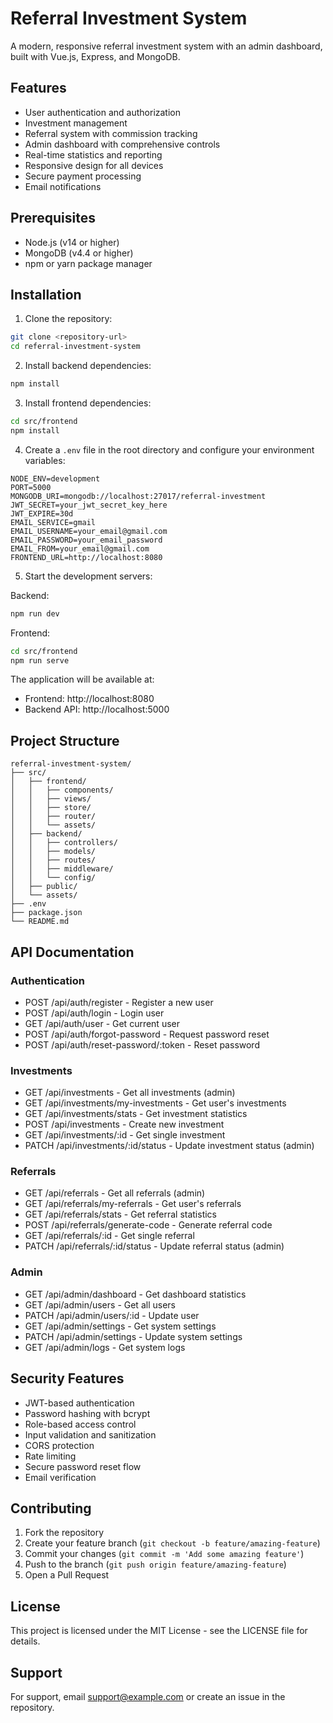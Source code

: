 # Referral Investment System

A modern, responsive referral investment system with an admin dashboard, built with Vue.js, Express, and MongoDB.

## Features

- User authentication and authorization
- Investment management
- Referral system with commission tracking
- Admin dashboard with comprehensive controls
- Real-time statistics and reporting
- Responsive design for all devices
- Secure payment processing
- Email notifications

## Prerequisites

- Node.js (v14 or higher)
- MongoDB (v4.4 or higher)
- npm or yarn package manager

## Installation

1. Clone the repository:
```bash
git clone <repository-url>
cd referral-investment-system
```

2. Install backend dependencies:
```bash
npm install
```

3. Install frontend dependencies:
```bash
cd src/frontend
npm install
```

4. Create a `.env` file in the root directory and configure your environment variables:
```env
NODE_ENV=development
PORT=5000
MONGODB_URI=mongodb://localhost:27017/referral-investment
JWT_SECRET=your_jwt_secret_key_here
JWT_EXPIRE=30d
EMAIL_SERVICE=gmail
EMAIL_USERNAME=your_email@gmail.com
EMAIL_PASSWORD=your_email_password
EMAIL_FROM=your_email@gmail.com
FRONTEND_URL=http://localhost:8080
```

5. Start the development servers:

Backend:
```bash
npm run dev
```

Frontend:
```bash
cd src/frontend
npm run serve
```

The application will be available at:
- Frontend: http://localhost:8080
- Backend API: http://localhost:5000

## Project Structure

```
referral-investment-system/
├── src/
│   ├── frontend/
│   │   ├── components/
│   │   ├── views/
│   │   ├── store/
│   │   ├── router/
│   │   └── assets/
│   ├── backend/
│   │   ├── controllers/
│   │   ├── models/
│   │   ├── routes/
│   │   ├── middleware/
│   │   └── config/
│   ├── public/
│   └── assets/
├── .env
├── package.json
└── README.md
```

## API Documentation

### Authentication
- POST /api/auth/register - Register a new user
- POST /api/auth/login - Login user
- GET /api/auth/user - Get current user
- POST /api/auth/forgot-password - Request password reset
- POST /api/auth/reset-password/:token - Reset password

### Investments
- GET /api/investments - Get all investments (admin)
- GET /api/investments/my-investments - Get user's investments
- GET /api/investments/stats - Get investment statistics
- POST /api/investments - Create new investment
- GET /api/investments/:id - Get single investment
- PATCH /api/investments/:id/status - Update investment status (admin)

### Referrals
- GET /api/referrals - Get all referrals (admin)
- GET /api/referrals/my-referrals - Get user's referrals
- GET /api/referrals/stats - Get referral statistics
- POST /api/referrals/generate-code - Generate referral code
- GET /api/referrals/:id - Get single referral
- PATCH /api/referrals/:id/status - Update referral status (admin)

### Admin
- GET /api/admin/dashboard - Get dashboard statistics
- GET /api/admin/users - Get all users
- PATCH /api/admin/users/:id - Update user
- GET /api/admin/settings - Get system settings
- PATCH /api/admin/settings - Update system settings
- GET /api/admin/logs - Get system logs

## Security Features

- JWT-based authentication
- Password hashing with bcrypt
- Role-based access control
- Input validation and sanitization
- CORS protection
- Rate limiting
- Secure password reset flow
- Email verification

## Contributing

1. Fork the repository
2. Create your feature branch (`git checkout -b feature/amazing-feature`)
3. Commit your changes (`git commit -m 'Add some amazing feature'`)
4. Push to the branch (`git push origin feature/amazing-feature`)
5. Open a Pull Request

## License

This project is licensed under the MIT License - see the LICENSE file for details.

## Support

For support, email support@example.com or create an issue in the repository. 